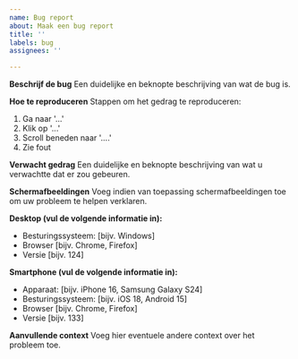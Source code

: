 ```yaml
---
name: Bug report
about: Maak een bug report
title: ''
labels: bug
assignees: ''

---
```


**Beschrijf de bug**
Een duidelijke en beknopte beschrijving van wat de bug is.

**Hoe te reproduceren**
Stappen om het gedrag te reproduceren:
1. Ga naar '...'
2. Klik op '...'
3. Scroll beneden naar '....'
4. Zie fout

**Verwacht gedrag**
Een duidelijke en beknopte beschrijving van wat u verwachtte dat er zou gebeuren.

**Schermafbeeldingen**
Voeg indien van toepassing schermafbeeldingen toe om uw probleem te helpen verklaren.

**Desktop (vul de volgende informatie in):**
  - Besturingssysteem: [bijv. Windows]
  - Browser [bijv. Chrome, Firefox]
  - Versie [bijv. 124]

**Smartphone (vul de volgende informatie in):**
  - Apparaat: [bijv. iPhone 16, Samsung Galaxy S24]
  - Besturingssysteem: [bijv. iOS 18, Android 15]
  - Browser [bijv. Chrome, Firefox]
  - Versie [bijv. 133]

**Aanvullende context**
Voeg hier eventuele andere context over het probleem toe.
